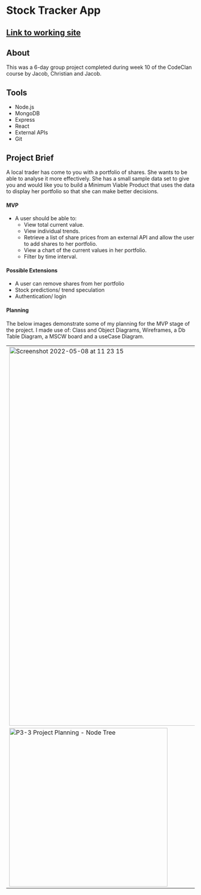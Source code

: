 # Stock Tracker App

<h2><a href="">Link to working site</a></h2>

<h2>About</h2>
<p>This was a 6-day group project completed during week 10 of the CodeClan course by Jacob, Christian and Jacob.</p>

<h2>Tools</h2>
<ul>
  <li>Node.js</li>
  <li>MongoDB</li>
  <li>Express</li>
  <li>React</li>
  <li>External APIs</li>
  <li>Git</li>
 </ul>


 
<h2>Project Brief</h2>
<p>A local trader has come to you with a portfolio of shares. She wants to be able to analyse it more effectively. She has a small sample data set to give you and would like you to build a Minimum Viable Product that uses the data to display her portfolio so that she can make better decisions.</p>

<h4>MVP</h4>
  <ul>
    <li>A user should be able to:
      <ul>
        <li>View total current value. </li>
        <li>View individual trends.</li>
        <li>Retrieve a list of share prices from an external API and allow the user to add shares to her portfolio. </li>
        <li>View a chart of the current values in her portfolio.</li>
        <li>Filter by time interval.</li>
      </ul>
    </li>
   </ul>

<h4>Possible Extensions</h4>
  <ul>
  <li>A user can remove shares from her portfolio </li>
  <li>Stock predictions/ trend speculation</li>
  <li>Authentication/ login</li>
  </ul>


 <h4>Planning</h4>
  <p>The below images demonstrate some of my planning for the MVP stage of the project.  I made use of: Class and Object Diagrams, Wireframes, a Db Table Diagram, a MSCW board and a useCase Diagram.
 
 




  
 <table>
   <tr>
    <td>
      <img width="1011" alt="Screenshot 2022-05-08 at 11 23 15" src="https://user-images.githubusercontent.com/88304522/167291915-f408c437-1b53-4e43-987d-df69be782ae7.png">
    </td>
    <td>
        <img width="1011" alt="P3-1  Project Planning - Trelo" src="https://user-images.githubusercontent.com/88304522/167291804-6b9ddce3-e88b-4871-bbcf-8b6a028891f9.png">
    </td>
   </tr>
    
   <tr>
    <td>
        <img width="423" alt="P3-3  Project Planning - Node Tree" src="https://user-images.githubusercontent.com/88304522/167291815-9627a71b-0f31-40ba-a4c3-2d7cb2c2a887.png">
    </td>
    <td>
       <img width="341" alt="P12b-1 planning Inforamtion - Wireframe early" src="https://user-images.githubusercontent.com/88304522/167291819-caa32230-7f3e-4447-afd0-80a297c3a0e4.png">
    </td>
   </tr>
  </table>

